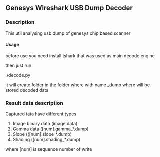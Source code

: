 ## Genesys Wireshark USB Dump Decoder ##

### Description ###
This util analysing usb dump of genesys chip based scanner

#### Usage ###

before use you need install tshark that was used as main decode engine

then just run:

./decode.py <filename>

it will create folder in the folder where <filename> with name <filename>_dump where will be stored decoded data

### Result data description ###

Captured tata have different types

1. Image binary data (image.data)
2. Gamma data ([num].gamma_*.dump)
3. Slope (([num].slope_*.dump)
4. Shading ([num].shading_*.dump)

where [num] is sequence number of write

